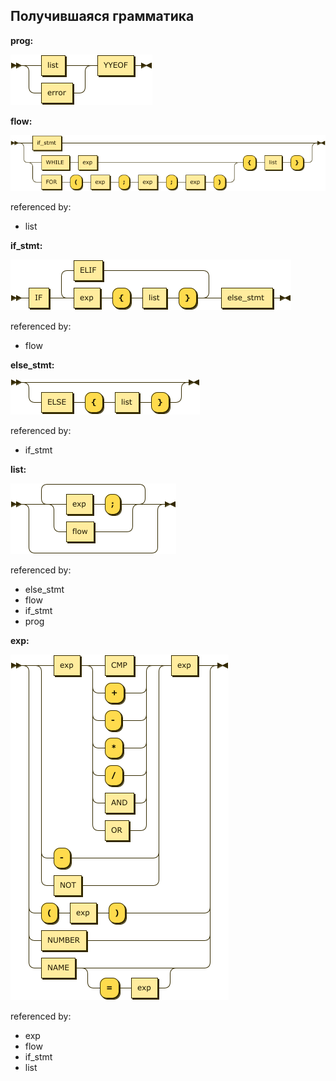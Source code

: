 ## Получившаяся грамматика
**prog:**

![prog](diagram/prog.png)

**flow:**

![flow](diagram/flow.png)

referenced by:

* list

**if_stmt:**

![if_stmt](diagram/if_stmt.png)

referenced by:

* flow

**else_stmt:**

![else_stmt](diagram/else_stmt.png)

referenced by:

* if_stmt

**list:**

![list](diagram/list.png)

referenced by:

* else_stmt
* flow
* if_stmt
* prog

**exp:**

![exp](diagram/exp.png)

referenced by:

* exp
* flow
* if_stmt
* list

